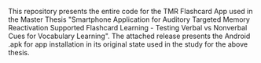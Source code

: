 This repository presents the entire code for the TMR Flashcard App used in the Master Thesis "Smartphone Application for Auditory Targeted Memory Reactivation Supported Flashcard Learning - Testing Verbal vs Nonverbal Cues for Vocabulary Learning". The attached release presents the Android .apk for app installation in its original state used in the study for the above thesis.

